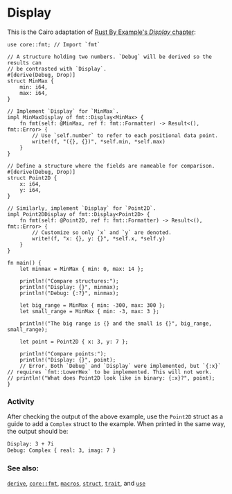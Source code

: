 # Display

This is the Cairo adaptation of [Rust By Example's _Display_ chapter](https://doc.rust-lang.org/rust-by-example/hello.html):

```cairo, editable
use core::fmt; // Import `fmt`

// A structure holding two numbers. `Debug` will be derived so the results can
// be contrasted with `Display`.
#[derive(Debug, Drop)]
struct MinMax {
    min: i64,
    max: i64,
}

// Implement `Display` for `MinMax`.
impl MinMaxDisplay of fmt::Display<MinMax> {
    fn fmt(self: @MinMax, ref f: fmt::Formatter) -> Result<(), fmt::Error> {
        // Use `self.number` to refer to each positional data point.
        write!(f, "({}, {})", *self.min, *self.max)
    }
}

// Define a structure where the fields are nameable for comparison.
#[derive(Debug, Drop)]
struct Point2D {
    x: i64,
    y: i64,
}

// Similarly, implement `Display` for `Point2D`.
impl Point2DDisplay of fmt::Display<Point2D> {
    fn fmt(self: @Point2D, ref f: fmt::Formatter) -> Result<(), fmt::Error> {
        // Customize so only `x` and `y` are denoted.
        write!(f, "x: {}, y: {}", *self.x, *self.y)
    }
}

fn main() {
    let minmax = MinMax { min: 0, max: 14 };

    println!("Compare structures:");
    println!("Display: {}", minmax);
    println!("Debug: {:?}", minmax);

    let big_range = MinMax { min: -300, max: 300 };
    let small_range = MinMax { min: -3, max: 3 };

    println!("The big range is {} and the small is {}", big_range, small_range);

    let point = Point2D { x: 3, y: 7 };

    println!("Compare points:");
    println!("Display: {}", point);
    // Error. Both `Debug` and `Display` were implemented, but `{:x}`
// requires `fmt::LowerHex` to be implemented. This will not work.
// println!("What does Point2D look like in binary: {:x}?", point);
}
```

### Activity

After checking the output of the above example, use the `Point2D` struct as a guide to add a `Complex` struct to the example. When printed in the same way, the output should be:

```txt
Display: 3 + 7i
Debug: Complex { real: 3, imag: 7 }
```

### See also:

[`derive`][derive], [`core::fmt`][fmt], [`macros`][macros], [`struct`][structs],
[`trait`][traits], and [`use`][use]

[derive]: ../../trait/derive.md
[fmt]: https://docs.swmansion.com/scarb/corelib/core-fmt.html
[macros]: https://book.cairo-lang.org/ch12-05-macros.html?#macros
[structs]: ../../custom_types/structs.md
[traits]: ../../trait.md
[use]: ../../mod/use.md
